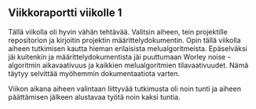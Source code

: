 ## Viikkoraportti viikolle 1

Tällä viikolla oli hyvin vähän tehtävää. Valitsin aiheen, tein projektille repositorion ja kirjoitin projektin määrittelydokumentin.
Opin tällä viikolla aiheen tutkimisen kautta hieman erilaisista melualgoritmeista. 
Epäselväksi jäi kuitenkin ja määrittelydokumentista jäi puuttumaan Worley noise -algoritmin aikavaativuus ja kaikkien melualgoritmien
tilavaativuudet. Nämä täytyy selvittää myöhemmin dokumentaatiota varten.

Viikon aikana aiheen valintaan liittyvää tutkimusta oli noin tunti ja aiheen päättämisen jälkeen alustavaa työtä noin kaksi tuntia.
